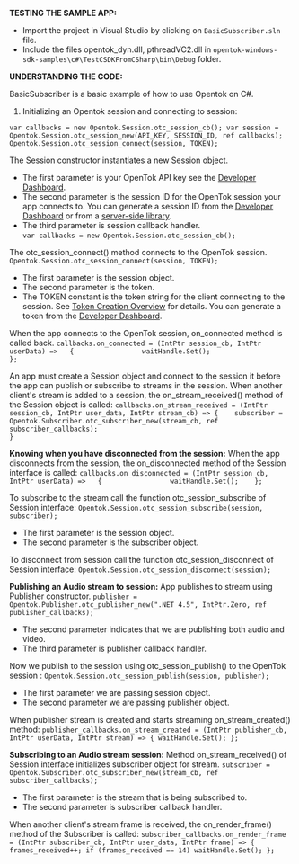 **TESTING THE SAMPLE APP:**
* Import the project in Visual Studio by clicking on ``BasicSubscriber.sln`` file.
* Include the files opentok_dyn.dll, pthreadVC2.dll in ``opentok-windows-sdk-samples\c#\TestCSDKFromCSharp\bin\Debug`` folder.

**UNDERSTANDING THE CODE:**

BasicSubscriber is a basic example of how to use Opentok on C#.

1) Initializing an Opentok session and connecting to session:

``var callbacks = new Opentok.Session.otc_session_cb();
var session = Opentok.Session.otc_session_new(API_KEY, SESSION_ID, ref callbacks);
Opentok.Session.otc_session_connect(session, TOKEN);``

The Session constructor instantiates a new Session object.
* The first parameter is your OpenTok API key see the [Developer Dashboard](https://dashboard.tokbox.com/projects).
* The second parameter is the session ID for the OpenTok session your app connects to. You can generate a session ID from the
  [Developer Dashboard](https://dashboard.tokbox.com/projects) or from a [server-side library](http://www.tokbox.com/opentok/docs/concepts/server_side_libraries.html).
* The third parameter is session callback handler.                                                 
   ``var callbacks = new Opentok.Session.otc_session_cb();``

The otc_session_connect() method connects to the OpenTok session.
`` Opentok.Session.otc_session_connect(session, TOKEN);``
* The first parameter is the session object.
* The second parameter is the token.
* The TOKEN constant is the token string for the client connecting to the session. See [Token Creation Overview](http://tokbox.com/opentok/tutorials/create-token/) for details. You can generate
  a token from the [Developer Dashboard](https://dashboard.tokbox.com/projects).    

When the app connects to the OpenTok session, on_connected method is called back.
``callbacks.on_connected = (IntPtr session_cb, IntPtr userData) =>   {                
         waitHandle.Set();                                                                                                              
   };``

An app must create a Session object and connect to the session it before the app can publish or subscribe to streams in the session.
When another client's stream is added to a session, the on_stream_received() method of the Session object is called:
``callbacks.on_stream_received = (IntPtr session_cb, IntPtr user_data, IntPtr stream_cb) => {   
       subscriber = Opentok.Subscriber.otc_subscriber_new(stream_cb, ref subscriber_callbacks);                                                                                          }``

**Knowing when you have disconnected from the session:**
When the app disconnects from the session, the on_disconnected method of the Session interface is called:
``callbacks.on_disconnected = (IntPtr session_cb, IntPtr userData) =>   {                
         waitHandle.Set();   
         };``

To subscribe to the stream call the function otc_session_subscribe of Session interface:
``Opentok.Session.otc_session_subscribe(session, subscriber);``
* The first parameter is the session object.
* The second parameter is the subscriber object.

To disconnect from session call the function otc_session_disconnect of Session interface:
``Opentok.Session.otc_session_disconnect(session);``

**Publishing an Audio stream to session:**
App publishes to stream using Publisher constructor.
``publisher = Opentok.Publisher.otc_publisher_new(".NET 4.5", IntPtr.Zero, ref publisher_callbacks);``
* The second parameter indicates that we are publishing both audio and video.
* The third parameter is publisher callback handler.

Now we publish to the session using otc_session_publish() to the OpenTok session :
``Opentok.Session.otc_session_publish(session, publisher);``
* The first parameter we are passing session object.
* The second parameter we are passing publisher object.

When publisher stream is created and starts streaming on_stream_created() method:
``publisher_callbacks.on_stream_created = (IntPtr publisher_cb, IntPtr userData, IntPtr stream) =>
        {
                waitHandle.Set();
         };``

**Subscribing to an Audio stream session:**
Method on_stream_received() of Session interface initializes subscriber object for stream.
``subscriber = Opentok.Subscriber.otc_subscriber_new(stream_cb, ref subscriber_callbacks);``
* The first parameter is the stream that is being subscribed to.
* The second parameter is subscriber callback handler.

When another client's stream frame is received, the on_render_frame() method of the Subscriber is called:
 ``subscriber_callbacks.on_render_frame = (IntPtr subscriber_cb, IntPtr user_data, IntPtr frame) =>
 {
    frames_received++;
    if (frames_received == 14) waitHandle.Set();
 };``
